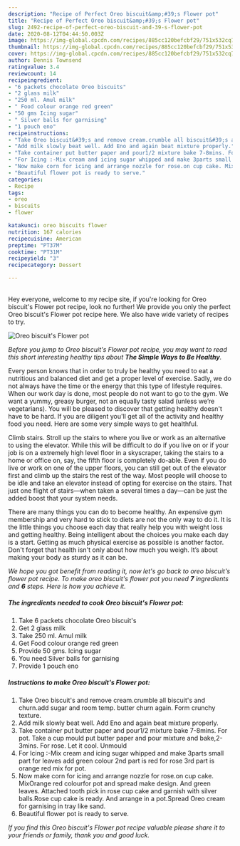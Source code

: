 ```yaml
---
description: "Recipe of Perfect Oreo biscuit&amp;#39;s Flower pot"
title: "Recipe of Perfect Oreo biscuit&amp;#39;s Flower pot"
slug: 2492-recipe-of-perfect-oreo-biscuit-and-39-s-flower-pot
date: 2020-08-12T04:44:50.003Z
image: https://img-global.cpcdn.com/recipes/885cc120befcbf29/751x532cq70/oreo-biscuits-flower-pot-recipe-main-photo.jpg
thumbnail: https://img-global.cpcdn.com/recipes/885cc120befcbf29/751x532cq70/oreo-biscuits-flower-pot-recipe-main-photo.jpg
cover: https://img-global.cpcdn.com/recipes/885cc120befcbf29/751x532cq70/oreo-biscuits-flower-pot-recipe-main-photo.jpg
author: Dennis Townsend
ratingvalue: 3.4
reviewcount: 14
recipeingredient:
- "6 packets chocolate Oreo biscuits"
- "2 glass milk"
- "250 ml. Amul milk"
- " Food colour orange red green"
- "50 gms Icing sugar"
- " Silver balls for garnising"
- "1 pouch eno"
recipeinstructions:
- "Take Oreo biscuit&#39;s and remove cream.crumble all biscuit&#39;s and churn.add sugar and room temp. butter churn again. Form crunchy texture."
- "Add milk slowly beat well. Add Eno and again beat mixture properly."
- "Take container put butter paper and pour1/2 mixture bake 7-8mins. For pot. Take a cup mould put butter paper and pour mixture and bake,2-3mins. For rose. Let it cool. Unmould"
- "For Icing :-Mix cream and icing sugar whipped and make 3parts small part for leaves add green colour 2nd part is red for rose 3rd part is orange red mix for pot."
- "Now make corn for icing and arrange nozzle for rose.on cup cake. MixOrange red colourfor pot and spread make design. And green leaves. Attached tooth pick in rose cup cake and garnish with silver balls.Rose cup cake is ready. And arrange in a pot.Spread Oreo cream for garnising in tray like sand."
- "Beautiful flower pot is ready to serve."
categories:
- Recipe
tags:
- oreo
- biscuits
- flower

katakunci: oreo biscuits flower 
nutrition: 167 calories
recipecuisine: American
preptime: "PT37M"
cooktime: "PT31M"
recipeyield: "3"
recipecategory: Dessert

---
```

<br>
Hey everyone, welcome to my recipe site, if you're looking for Oreo biscuit&#39;s Flower pot recipe, look no further! We provide you only the perfect Oreo biscuit&#39;s Flower pot recipe here. We also have wide variety of recipes to try.
<br>


![Oreo biscuit&#39;s Flower pot](https://img-global.cpcdn.com/recipes/885cc120befcbf29/751x532cq70/oreo-biscuits-flower-pot-recipe-main-photo.jpg)

<i>Before you jump to Oreo biscuit&#39;s Flower pot recipe, you may want to read this short interesting healthy tips about <strong>The Simple Ways to Be Healthy</strong>.</i>

Every person knows that in order to truly be healthy you need to eat a nutritious and balanced diet and get a proper level of exercise. Sadly, we do not always have the time or the energy that this type of lifestyle requires. When our work day is done, most people do not want to go to the gym. We want a yummy, greasy burger, not an equally tasty salad (unless we’re vegetarians). You will be pleased to discover that getting healthy doesn't have to be hard. If you are diligent you'll get all of the activity and healthy food you need. Here are some very simple ways to get healthful.

Climb stairs. Stroll up the stairs to where you live or work as an alternative to using the elevator. While this will be difficult to do if you live on or if your job is on a extremely high level floor in a skyscraper, taking the stairs to a home or office on, say, the fifth floor is completely do-able. Even if you do live or work on one of the upper floors, you can still get out of the elevator first and climb up the stairs the rest of the way. Most people will choose to be idle and take an elevator instead of opting for exercise on the stairs. That just one flight of stairs—when taken a several times a day—can be just the added boost that your system needs. 

There are many things you can do to become healthy. An expensive gym membership and very hard to stick to diets are not the only way to do it. It is the little things you choose each day that really help you with weight loss and getting healthy. Being intelligent about the choices you make each day is a start. Getting as much physical exercise as possible is another factor. Don't forget that health isn't only about how much you weigh. It’s about making your body as sturdy as it can be. 


<i>We hope you got benefit from reading it, now let's go back to oreo biscuit&#39;s flower pot recipe. To make oreo biscuit&#39;s flower pot you need <strong>7</strong> ingredients and <strong>6</strong> steps. Here is how you achieve it.
</i>

##### The ingredients needed to cook Oreo biscuit&#39;s Flower pot:

1. Take 6 packets chocolate Oreo biscuit&#39;s
1. Get 2 glass milk
1. Take 250 ml. Amul milk
1. Get  Food colour orange red green
1. Provide 50 gms. Icing sugar
1. You need  Silver balls for garnising
1. Provide 1 pouch eno


##### Instructions to make Oreo biscuit&#39;s Flower pot:

1. Take Oreo biscuit&#39;s and remove cream.crumble all biscuit&#39;s and churn.add sugar and room temp. butter churn again. Form crunchy texture.
1. Add milk slowly beat well. Add Eno and again beat mixture properly.
1. Take container put butter paper and pour1/2 mixture bake 7-8mins. For pot. Take a cup mould put butter paper and pour mixture and bake,2-3mins. For rose. Let it cool. Unmould
1. For Icing :-Mix cream and icing sugar whipped and make 3parts small part for leaves add green colour 2nd part is red for rose 3rd part is orange red mix for pot.
1. Now make corn for icing and arrange nozzle for rose.on cup cake. MixOrange red colourfor pot and spread make design. And green leaves. Attached tooth pick in rose cup cake and garnish with silver balls.Rose cup cake is ready. And arrange in a pot.Spread Oreo cream for garnising in tray like sand.
1. Beautiful flower pot is ready to serve.


<i>If you find this Oreo biscuit&#39;s Flower pot recipe valuable please share it to your friends or family, thank you and good luck.</i>

